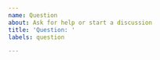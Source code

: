 ```yaml
---
name: Question
about: Ask for help or start a discussion
title: 'Question: '
labels: question

---
```


<!--
1. Make sure your question hasn't been asked before.
2. Please only ask questions that are related to this project.
3. Don't give away secrets, your issue will be public.
-->
